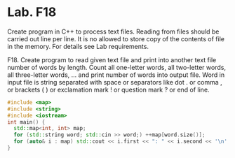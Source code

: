 # Lab. F18

Create program in C++ to process text files. Reading from files should be carried out line per line. It is no allowed to store copy of the contents of file in the memory. For details see Lab requirements.

F18. Create program to read given text file and print into another text file number of words by length. Count all one-letter words, all two-letter words, all three-letter words, ... and print number of words into output file. Word in input file is string separated with space or separators like  dot . or comma , or brackets ( ) or exclamation mark ! or question mark ? or end of line.

```cpp
#include <map>
#include <string>
#include <iostream>
int main() {
  std::map<int, int> map;
  for (std::string word; std::cin >> word;) ++map[word.size()];
  for (auto& i : map) std::cout << i.first << ": " << i.second << '\n';
}
```
